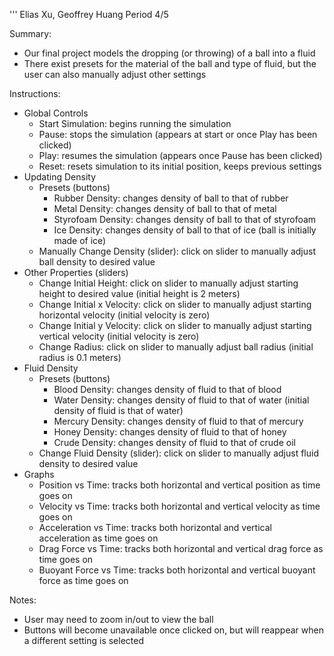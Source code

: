 '''
Elias Xu, Geoffrey Huang
Period 4/5

Summary:
- Our final project models the dropping (or throwing) of a ball into a fluid
- There exist presets for the material of the ball and type of fluid, but the user can also manually adjust other settings

Instructions:
- Global Controls
    - Start Simulation: begins running the simulation
    - Pause: stops the simulation (appears at start or once Play has been clicked)
    - Play: resumes the simulation (appears once Pause has been clicked)
    - Reset: resets simulation to its initial position, keeps previous settings
- Updating Density
    - Presets (buttons)
        - Rubber Density: changes density of ball to that of rubber
        - Metal Density: changes density of ball to that of metal
        - Styrofoam Density: changes density of ball to that of styrofoam
        - Ice Density: changes density of ball to that of ice (ball is initially made of ice)
    - Manually Change Density (slider): click on slider to manually adjust ball density to desired value
- Other Properties (sliders)
    - Change Initial Height: click on slider to manually adjust starting height to desired value (initial height is 2 meters)
    - Change Initial x Velocity: click on slider to manually adjust starting horizontal velocity (initial velocity is zero)
    - Change Initial y Velocity: click on slider to manually adjust starting vertical velocity (initial velocity is zero)
    - Change Radius: click on slider to manually adjust ball radius (initial radius is 0.1 meters)
- Fluid Density
    - Presets (buttons)
        - Blood Density: changes density of fluid to that of blood
        - Water Density: changes density of fluid to that of water (initial density of fluid is that of water)
        - Mercury Density: changes density of fluid to that of mercury
        - Honey Density: changes density of fluid to that of honey
        - Crude Density: changes density of fluid to that of crude oil
    - Change Fluid Density (slider): click on slider to manually adjust fluid density to desired value
- Graphs
    - Position vs Time: tracks both horizontal and vertical position as time goes on
    - Velocity vs Time: tracks both horizontal and vertical velocity as time goes on
    - Acceleration vs Time: tracks both horizontal and vertical acceleration as time goes on
    - Drag Force vs Time: tracks both horizontal and vertical drag force as time goes on
    - Buoyant Force vs Time: tracks both horizontal and vertical buoyant force as time goes on
    
Notes:
- User may need to zoom in/out to view the ball
- Buttons will become unavailable once clicked on, but will reappear when a different setting is selected
